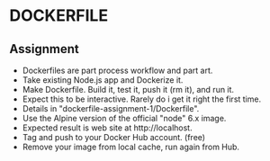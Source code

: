 # DOCKERFILE
## Assignment

- Dockerfiles are part process workflow and part art.
- Take existing Node.js app and Dockerize it.
- Make Dockerfile. Build it, test it, push it (rm it), and run it.
- Expect this to be interactive. Rarely do i get it right the first time.
- Details in "dockerfile-assignment-1/Dockerfile".
- Use the Alpine version of the official "node" 6.x image.
- Expected result is web site at http://localhost.
- Tag and push to your Docker Hub account. (free)
- Remove your image from local cache, run again from Hub.
